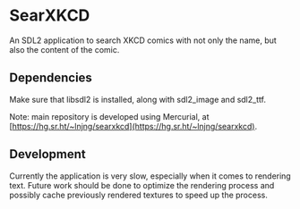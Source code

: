 # SearXKCD

An SDL2 application to search XKCD comics with not only the name, but also the content of the comic.

## Dependencies
Make sure that libsdl2 is installed, along with sdl2_image and sdl2_ttf.

Note: main repository is developed using Mercurial, at [https://hg.sr.ht/~lnjng/searxkcd](https://hg.sr.ht/~lnjng/searxkcd).

## Development
Currently the application is very slow, especially when it comes to rendering text. Future work should be done to
optimize the rendering process and possibly cache previously rendered textures to speed up the process.
